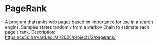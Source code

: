# PageRank
A program that ranks web pages based on importance for use in a search engine.
Samples states randomly from a Markov Chain to estimate each page's rank.
Description: https://cs50.harvard.edu/ai/2020/projects/2/pagerank/
